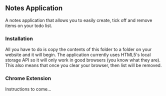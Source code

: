 ## Notes Application

A notes application that allows you to easily create, tick off and remove items on your todo list.

### Installation
All you have to do is copy the contents of this folder to a folder on your website and it will begin. The application currently uses HTML5's local storage API so it will only work in good browsers (you know what they are). This also means that once you clear your browser, then list will be removed.

### Chrome Extension
Instructions to come...